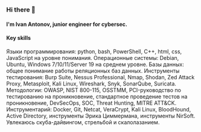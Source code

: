 ### Hi there 👋

#### I'm Ivan Antonov, junior engineer for cybersec. 

#### Key skills
Языки программирования: python, bash, PowerShell, C++, html, css, JavaScript на уровне понимания.
Операционные системы: Debian, Ubuntu, Windows 7/10/11/Server 19 на среднем уровне.
Базы данных: общее понимание работы реляционных баз данных.
Инструменты тестирования: Burp Suite, Nessus Professional, Nmap, Shodan, Zed Attack Proxy, Metasploit, Kali Linux, Wireshark, Snyk, SonarQube, Suricata. 
Методологии: OWASP, NIST 800-115, OSSTMM, PCI-руководство по тестированию на проникновение, стандартное проведение тестов на проникновение, DevSecOps, SOC, Threat Hunting, MITRE ATT&CK. 
Инструментарий: Docker, Git, Netcat, VeraCrypt, Kali Linux, BloodHound, Active Directory, инструменты Эрика Циммермана, инструменты NirSoft.
Увлекаюсь скуба-дайвингом, стрельбой и скалолазанием.  

<!--
**GagalinIvan/GagalinIvan** is a ✨ _special_ ✨ repository because its `README.md` (this file) appears on your GitHub profile.

Here are some ideas to get you started:

- 🔭 I’m currently working on ...
- 🌱 I’m currently learning ...
- 👯 I’m looking to collaborate on ...
- 🤔 I’m looking for help with ...
- 💬 Ask me about ...
- 📫 How to reach me: ...
- 😄 Pronouns: ...
- ⚡ Fun fact: ...
-->
